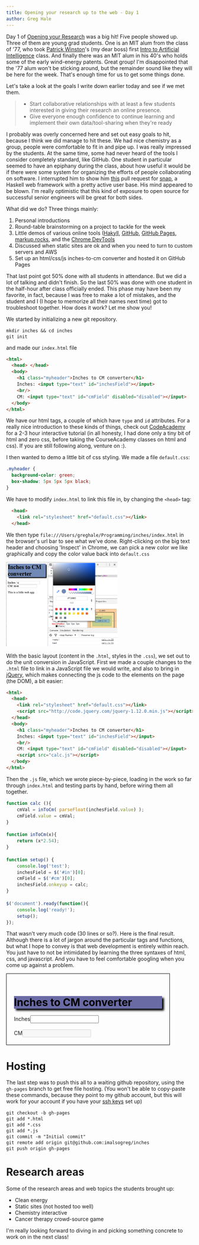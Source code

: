 ```yaml
---
title: Opening your research up to the web - Day 1
author: Greg Hale
---
```


Day 1 of [Opening your Research](http://student.mit.edu/searchiap/iap-9289af8f51100344015126e75301021d.html) was a big hit!
Five people showed up.
Three of them are young grad students.
One is an MIT alum from the class of '77, who took [Patrick Winston](http://people.csail.mit.edu/phw/)'s (my dear boss) first [Intro to Artificial Intelligence](https://ai6034.mit.edu/wiki/index.php?title=Main_Page) class.
And finally there was an MIT alum in his 40's who holds some of the early wind-energy patents.
Great group!
I'm disappointed that the '77 alum won't be sticking around, but the remainder sound like they will be here for the week.
That's enough time for us to get some things done.

Let's take a look at the goals I write down earlier today and see if we met them.

>  - Start collaborative relationships with at least a few students interested in giving their research an online presence.
>  - Give everyone enough confidence to continue learning and implement their own data/tool-sharing when they're ready

<!--more-->

I probably was overly concerned here and set out easy goals to hit, because I think we did manage to hit these.
We had nice chemistry as a group, people were comfortable to fit in and pipe up.
I was really impressed by the students.
At the same time, some had never heard of the tools I consider completely standard, like GitHub.
One student in particular seemed to have an epiphany during the class, about how useful it would be if there were some system for organizing the efforts of people collaborating on software.
I interrupted him to show him [this](https://github.com/snapframework/snap/pull/166) pull request for [snap](http://snapframework.com), a Haskell web framework with a pretty active user base.
His mind appeared to be blown.
I'm really optimistic that this kind of exposure to open source for successful senior engineers will be great for both sides.

What did we do? Three things mainly:

 1. Personal introductions
 1. Round-table brainstorming on a project to tackle for the week
 1. Little demos of various online tools ([Hakyll](https://jaspervdj.be/hakyll/), [GitHub](http://github.com), [GitHub Pages](https://pages.github.com/), [markup.rocks](http://markup.rocks/), and the [Chrome DevTools](https://developer.chrome.com/devtools)
 1. Discussed when static sites are ok and when you need to turn to custom servers and AWS
 1. Set up an html/css/js inches-to-cm converter and hosted it on GitHub Pages

That last point got 50% done with all students in attendance.
But we did a lot of talking and didn't finish.
So the last 50% was done with one student in the half-hour after class officially ended.
This phase may have been my favorite, in fact, because I was free to make a lot of mistakes, and the student and I (I hope to memorize all their names next time) got to troubleshoot together.
How does it work?
Let me show you!

We started by initializing a new git repository.

```
mkdir inches && cd inches
git init
```

and made our `index.html` file

```html
<html>
  <head> </head>
  <body>
    <h1 class="myheader">Inches to CM converter</h1>
    Inches: <input type="text" id="inchesField"></input>
    <br/>
    CM: <input type="text" id="cmField" disabled="disabled"></input>
  </body>
</html>
```

We have our html tags, a couple of which have `type` and `id` attributes.
For a really nice introduction to these kinds of things, check out [CodeAcademy](https://www.codecademy.com/) for a 2-3 hour interactive tutorial (in all honesty, I had done only a tiny bit of html and zero css, before taking the CourseAcademy classes on html and css).
If you are still following along, venture on :).

I then wanted to demo a little bit of css styling.
We made a file `default.css`:

```css
.myheader {
  background-color: green;
  box-shadow: 5px 5px 5px black;
}
```

We have to modify `index.html` to link this file in, by changing the `<head>` tag:

```html
  <head>
    <link rel="stylesheet" href="default.css"></link>
  </head>
```



We then type `file:///Users/greghale/Programming/inches/index.html` in the browser's url bar to see what we've done.
Right-clicking on the big text header and choosing 'Inspect' in Chrome, we can pick a new color we like graphically and copy the color value back into `default.css`

<img style="width:300px;" src="/images/openingresearch/devtools.png"></img>

With the basic layout (content in the `.html`, styles in the `.css`), we set out to do the unit conversion in JavaScript.
First we made a couple changes to the `.html` file to link in a JavaScript file we would write, and also to bring in [jQuery](http://jquery.com), which makes connecting the js code to the elements on the page (the DOM), a bit easier:

```html
<html>
  <head>
    <link rel="stylesheet" href="default.css"></link>
    <script src="http://code.jquery.com/jquery-1.12.0.min.js"></script>
  </head>
  <body>
    <h1 class="myheader">Inches to CM converter</h1>
    Inches: <input type="text" id="inchesField"></input>
    <br/>
    CM: <input type="text" id="cmField" disabled="disabled"></input>
    <script src="calc.js"></script>
  </body>
</html>
```

Then the `.js` file, which we wrote piece-by-piece, loading in the work so far through `index.html` and testing parts by hand, before wiring them all together.

```javascript
function calc (){
    cmVal = inToCm( parseFloat(inchesField.value) );
    cmField.value = cmVal;
}

function inToCm(x){
    return (x*2.54);
}

function setup() {
    console.log('test');
    inchesField = $('#in')[0];
    cmField = $('#cm')[0];
    inchesField.onkeyup = calc;
}

$('document').ready(function(){
    console.log('ready!');
    setup();
});
```

That wasn't very much code (30 lines or so?).
Here is the final result.
Although there is a lot of jargon around the particular tags and functions, but what I hope to convey is that web development is entirely within reach.
You just have to not be intimidated by learning the three syntaxes of html, css, and javascript.
And you have to feel comfortable googling when you come up against a problem.

<script src="http://code.jquery.com/jquery-1.12.0.min.js"></script>
<script>

function calc (){
    cmVal = inToCm( parseFloat (inchesField.value) );
    cmField.value = cmVal;
}

function inToCm(x){
    return (x*2.54);
}

function setup() {
    console.log('test');
    inchesField = $('#in')[0];
    cmField = $('#cm')[0];
    inchesField.onkeyup = calc;
}

$('document').ready(function(){
    console.log('ready!');
    setup();
});
</script>

<div class="demo" style="border: 1px solid black;max-width:400px;padding:20px;">
<h1 class="text" style="background-color:#6A6AA5;box-shadow: 5px 5px 5px black;color:black;">Inches to CM converter</h1>
Inches<input type="text" id="in" ></input>
    <br></br>
CM<input type="text" id="cm" disabled="disabled"></input>
</div>

# Hosting

The last step was to push this all to a waiting github repository, using the `gh-pages` branch to get free file hosting.
(You won't be able to copy-paste these commands, because they point to my github account, but this will work for your account if you have your [ssh keys](https://help.github.com/articles/generating-ssh-keys/) set up)

```
git checkout -b gh-pages
git add *.html
git add *.css
git add *.js
git commit -m "Initial commit"
git remote add origin git@github.com:imalsogreg/inches
git push origin gh-pages
```


# Research areas

Some of the research areas and web topics the students brought up:

 - Clean energy
 - Static sites (not hosted too well)
 - Chemistry interactive
 - Cancer therapy crowd-source game

I'm really looking forward to diving in and picking something concrete to work on in the next class!
